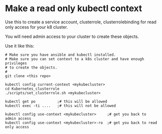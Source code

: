 # Make a read only kubectl context

Use this to create a service account, clusterrole, clusterrolebinding for read only
access for your k8 cluster.

You will need admin access to your cluster to create these objects.

Use it like this:

```
# Make sure you have ansible and kubectl installed.
# Make sure you can set context to a k8s cluster and have enough privileges
# to create the objects.
#
git clone <this repo>

kubectl config current-context <mykubecluster>
cd Kubernetes_clusterrole
./scripts/set_clusterrole.sh <mykubecluster>

kubectl get po          ;# this will be allowed
kubectl exec -ti ....   ;# this will not be allowed

kubectl config use-context <mykubecluster>     ;# get you back to admin access
kubectl config use-context <mykubecluster>-ro  ;# get you back to read only access
```
